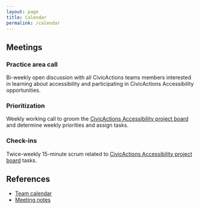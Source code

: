 ```yaml
---
layout: page
title: Calendar
permalink: /calendar
---
```


## Meetings

### Practice area call

Bi-weekly open discussion with all CivicActions teams members interested in learning about accessibility and participating in CivicActions Accessibility opportunities.

### Prioritization

Weekly working call to groom the [CivicActions Accessibility project board](https://github.com/CivicActions/accessibility/projects/1) and determine weekly priorities and assign tasks.

### Check-ins

Twice-weekly 15-minute scrum related to [CivicActions Accessibility project board](https://github.com/CivicActions/accessibility/projects/1) tasks.

## References
* [Team calendar](https://calendar.google.com/calendar/u/2?cid=Y2l2aWNhY3Rpb25zLm5ldF81M3VqMDBoNzAzMzRpbTZzY3ZoOGE0dDlhZ0Bncm91cC5jYWxlbmRhci5nb29nbGUuY29t)
* [Meeting notes](https://docs.google.com/document/d/1y2yGcxsjEmmr4627nf3O2aGqmIkJrkgcbjRKAz9jSMI/edit?usp=sharing)
